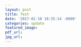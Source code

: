 ```yaml
---
layout: post
title: Test
date: '2017-01-10 18:35:14 -0600'
categories: update
featured_image:
pdf_url:
jpg_url:
---
```

